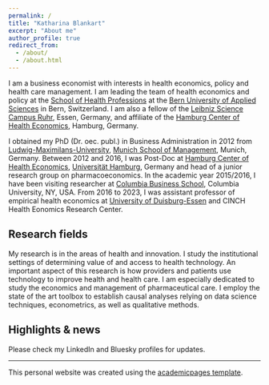 ```yaml
---
permalink: /
title: "Katharina Blankart"
excerpt: "About me"
author_profile: true
redirect_from: 
  - /about/
  - /about.html
---
```




I am a business economist with interests in health economics, policy and health care management. I am leading the team of health economics and policy at the [School of Health Professions](https://www.bfh.ch/health-professions/en/) at the [Bern University of Applied Sciences](https://www.bfh.ch/en/) in Bern, Switzerland. I am also a fellow of the [Leibniz Science Campus Ruhr](https://lscr.rwi-essen.de/en/), Essen, Germany, and affiliate of the [Hamburg Center of Health Economics](https://www.hche.uni-hamburg.de/ueberuns/personen/affiliates.html), Hamburg, Germany.

I obtained my PhD (Dr. oec. publ.) in Business Administration in 2012 from [Ludwig-Maximilans-University](https://www.en.uni-muenchen.de/index.html), [Munich School of Management](https://www.en.bwl.uni-muenchen.de/index.html), Munich, Germany. Between 2012 and 2016, I was Post-Doc at [Hamburg Center of Health Economics](https://lscr.rwi-essen.de/en/), [Universität Hamburg](https://www.uni-hamburg.de/en.html), Germany and head of a junior research group on pharmacoeconomics. In the academic year 2015/2016, I have been visiting researcher at [Columbia Business School](https://home.gsb.columbia.edu/), Columbia University, NY, USA. From 2016 to 2023, I was assistant professor of empirical health economics at [University of Duisburg-Essen](https://www.hcm.wiwi.uni-due.de/en/team/katharina-blankart/) and CINCH Health Eonomics Research Center.



Research fields
-------

My research is in the areas of health and innovation. I study the institutional settings of determining value of and access to health technology. An important aspect of this research is how providers and patients use technology to improve health and health care. I am especially dedicated to study the economics and management of pharmaceutical care. I employ the state of the art toolbox to establish causal analyses relying on data science techniques, econometrics, as well as qualitative methods.

Highlights & news
-------

Please check my LinkedIn and Bluesky profiles for updates.




- - - 
This personal website was created using the [academicpages template](https://github.com/academicpages/academicpages.github.io).
